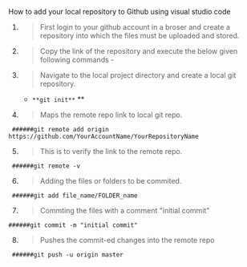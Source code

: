 How to add your local repository to Github using visual studio code

1) > First login to your github account in a broser and create a repository 
     into which the files must be uploaded and stored.
     
2) > Copy the link of the repository and execute the below given following commands -

3) > Navigate to the local project directory and create a local git repository.

     - ```**git init**``` **

4) > Maps the remote repo link to local git repo.

``` ######git remote add origin https://github.com/YourAccountName/YourRepositoryName```

5) > This is to verify the link to the remote repo.

``` ######git remote -v```

6) > Adding the files or folders to be commited.

``` ######git add file_name/FOLDER_name```

7) > Commting the files with a comment "initial commit"

``` ######git commit -m "initial commit" ```

8) > Pushes the commit-ed changes into the remote repo

``` ######git push -u origin master```
